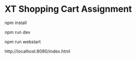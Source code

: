 # XT Shopping Cart Assignment

npm install

npm run dev

npm run webstart

http://localhost:8080/index.html